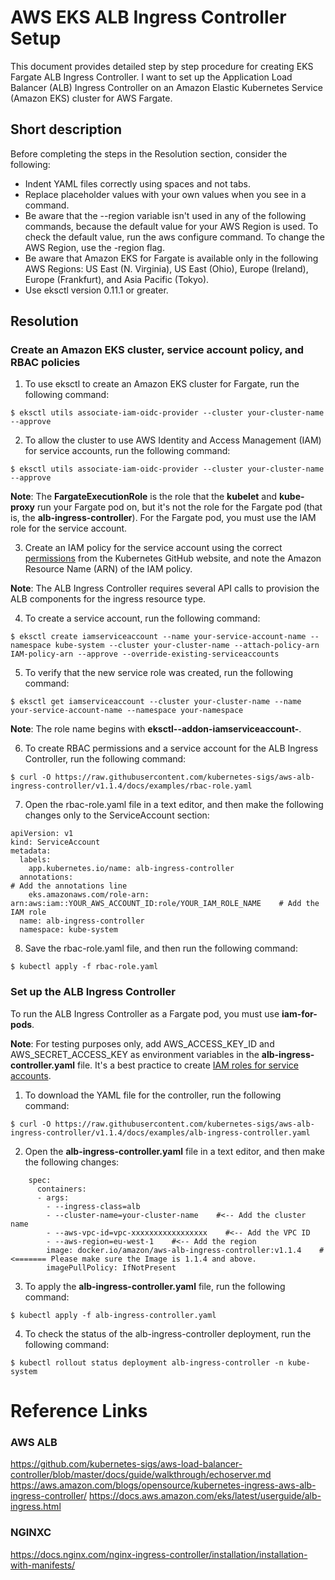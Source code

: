 # AWS EKS ALB Ingress Controller Setup
This document provides detailed step by step procedure for creating EKS Fargate ALB Ingress Controller. I want to set up the Application Load Balancer (ALB) Ingress Controller on an Amazon Elastic Kubernetes Service (Amazon EKS) cluster for AWS Fargate.

## Short description
Before completing the steps in the Resolution section, consider the following:

- Indent YAML files correctly using spaces and not tabs.
- Replace placeholder values with your own values when you see <placeholder-value> in a command.
- Be aware that the --region variable isn't used in any of the following commands, because the default value for your AWS Region is used. To check the default value, run the aws configure command. To change the AWS Region, use the -region flag.
- Be aware that Amazon EKS for Fargate is available only in the following AWS Regions: US East (N. Virginia), US East (Ohio), Europe (Ireland), Europe (Frankfurt), and Asia Pacific (Tokyo).
- Use eksctl version 0.11.1 or greater.


## Resolution

### Create an Amazon EKS cluster, service account policy, and RBAC policies

1. To use eksctl to create an Amazon EKS cluster for Fargate, run the following command:

  ```
  $ eksctl utils associate-iam-oidc-provider --cluster your-cluster-name --approve
  ```

2. To allow the cluster to use AWS Identity and Access Management (IAM) for service accounts, run the following command:

```
$ eksctl utils associate-iam-oidc-provider --cluster your-cluster-name --approve
```
**Note**: The **FargateExecutionRole** is the role that the **kubelet** and **kube-proxy** run your Fargate pod on, but it's not the role for the Fargate pod (that is, the **alb-ingress-controller**). For the Fargate pod, you must use the IAM role for the service account.

3. Create an IAM policy for the service account using the correct [permissions](https://raw.githubusercontent.com/kubernetes-sigs/aws-alb-ingress-controller/v1.1.4/docs/examples/iam-policy.json) from the Kubernetes GitHub website, and note the Amazon Resource Name (ARN) of the IAM policy.

**Note**: The ALB Ingress Controller requires several API calls to provision the ALB components for the ingress resource type.

4. To create a service account, run the following command:

```
$ eksctl create iamserviceaccount --name your-service-account-name --namespace kube-system --cluster your-cluster-name --attach-policy-arn IAM-policy-arn --approve --override-existing-serviceaccounts
```
5. To verify that the new service role was created, run the following command:

```
$ eksctl get iamserviceaccount --cluster your-cluster-name --name your-service-account-name --namespace your-namespace
```
**Note**: The role name begins with **eksctl-<cluster-name>-addon-iamserviceaccount-**.

6.  To create RBAC permissions and a service account for the ALB Ingress Controller, run the following command:

```
$ curl -O https://raw.githubusercontent.com/kubernetes-sigs/aws-alb-ingress-controller/v1.1.4/docs/examples/rbac-role.yaml
```
7. Open the rbac-role.yaml file in a text editor, and then make the following changes only to the ServiceAccount section:
```
apiVersion: v1
kind: ServiceAccount
metadata:
  labels:
    app.kubernetes.io/name: alb-ingress-controller
  annotations:                                                                              # Add the annotations line
    eks.amazonaws.com/role-arn: arn:aws:iam::YOUR_AWS_ACCOUNT_ID:role/YOUR_IAM_ROLE_NAME    # Add the IAM role
  name: alb-ingress-controller
  namespace: kube-system
```
8. Save the rbac-role.yaml file, and then run the following command:

```
$ kubectl apply -f rbac-role.yaml
```

### Set up the ALB Ingress Controller

To run the ALB Ingress Controller as a Fargate pod, you must use **iam-for-pods**.

**Note**: For testing purposes only, add AWS_ACCESS_KEY_ID and AWS_SECRET_ACCESS_KEY as environment variables in the **alb-ingress-controller.yaml** file. It's a best practice to create [IAM roles for service accounts](https://docs.aws.amazon.com/eks/latest/userguide/iam-roles-for-service-accounts.html).


1. To download the YAML file for the controller, run the following command:
```
$ curl -O https://raw.githubusercontent.com/kubernetes-sigs/aws-alb-ingress-controller/v1.1.4/docs/examples/alb-ingress-controller.yaml
```

2. Open the **alb-ingress-controller.yaml** file in a text editor, and then make the following changes:

```
    spec:
      containers:
      - args:
        - --ingress-class=alb
        - --cluster-name=your-cluster-name    #<-- Add the cluster name
        - --aws-vpc-id=vpc-xxxxxxxxxxxxxxxxx    #<-- Add the VPC ID 
        - --aws-region=eu-west-1    #<-- Add the region 
        image: docker.io/amazon/aws-alb-ingress-controller:v1.1.4    #<======= Please make sure the Image is 1.1.4 and above. 
        imagePullPolicy: IfNotPresent
```
3. To apply the **alb-ingress-controller.yaml** file, run the following command:

```
$ kubectl apply -f alb-ingress-controller.yaml
```

4. To check the status of the alb-ingress-controller deployment, run the following command:

```
$ kubectl rollout status deployment alb-ingress-controller -n kube-system
```


# Reference Links

### AWS ALB
https://github.com/kubernetes-sigs/aws-load-balancer-controller/blob/master/docs/guide/walkthrough/echoserver.md
https://aws.amazon.com/blogs/opensource/kubernetes-ingress-aws-alb-ingress-controller/
https://docs.aws.amazon.com/eks/latest/userguide/alb-ingress.html

### NGINXC
https://docs.nginx.com/nginx-ingress-controller/installation/installation-with-manifests/


